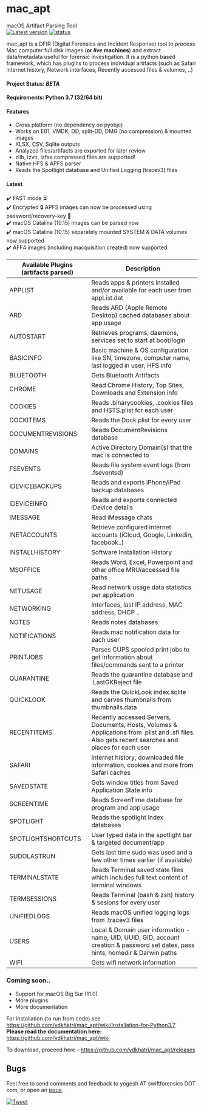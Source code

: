 # mac_apt
macOS Artifact Parsing Tool   
[![Latest version](https://img.shields.io/badge/version-v0.6-blue)](https://github.com/ydkhatri/mac_apt/releases/tag/v0.6-beta)
[![status](https://img.shields.io/badge/status-beta-red)]()

mac_apt is a DFIR (Digital Forensics and Incident Response) tool to process Mac computer full disk images (**or _live_ machines**) and extract data/metadata useful for forensic investigation. It is a python based framework, which has plugins to process individual artifacts (such as Safari internet history, Network interfaces, Recently accessed files & volumes, ..)

#### Project Status: _BETA_
#### Requirements: Python 3.7 (32/64 bit)

#### Features
* Cross platform (no dependency on pyobjc)
* Works on E01, VMDK, DD, split-DD, DMG (no compression) & mounted images  
* XLSX, CSV, Sqlite outputs
* Analyzed files/artifacts are exported for later review
* zlib, lzvn, lzfse compressed files are supported!
* Native HFS & APFS parser
* Reads the Spotlight database and Unified Logging (tracev3) files

#### Latest
:heavy_check_mark: FAST mode :hourglass_flowing_sand:   
:heavy_check_mark: Encrypted :lock: APFS images can now be processed using password/recovery-key :key:   
:heavy_check_mark: macOS Catalina (10.15) images can be parsed now  
:heavy_check_mark: macOS Catalina (10.15) separately mounted SYSTEM & DATA volumes now supported  
:heavy_check_mark: AFF4 images (including macquisition created) now supported

Available Plugins (artifacts parsed) | Description 
------------------ | ---------------
APPLIST | Reads apps & printers installed and/or available for each user from appList.dat
ARD | Reads ARD (Apple Remote Desktop) cached databases about app usage
AUTOSTART | Retrieves programs, daemons, services set to start at boot/login
BASICINFO | Basic machine & OS configuration like SN, timezone, computer name, last logged in user, HFS info
BLUETOOTH | Gets Bluetooth Artifacts
CHROME | Read Chrome History, Top Sites, Downloads and Extension info
COOKIES | Reads .binarycookies, .cookies files and HSTS.plist for each user
DOCKITEMS | Reads the Dock plist for every user
DOCUMENTREVISIONS | Reads DocumentRevisions database
DOMAINS | Active Directory Domain(s) that the mac is connected to
FSEVENTS | Reads file system event logs (from .fseventsd)
IDEVICEBACKUPS | Reads and exports iPhone/iPad backup databases
IDEVICEINFO | Reads and exports connected iDevice details
IMESSAGE | Read iMessage chats
INETACCOUNTS | Retrieve configured internet accounts (iCloud, Google, Linkedin, facebook..)
INSTALLHISTORY | Software Installation History
MSOFFICE | Reads Word, Excel, Powerpoint and other office MRU/accessed file paths
NETUSAGE | Read network usage data statistics per application
NETWORKING | Interfaces, last IP address, MAC address, DHCP ..
NOTES | Reads notes databases
NOTIFICATIONS | Reads mac notification data for each user
PRINTJOBS | Parses CUPS spooled print jobs to get information about files/commands sent to a printer
QUARANTINE | Reads the quarantine database and .LastGKReject file
QUICKLOOK | Reads the QuickLook index.sqlite and carves thumbnails from thumbnails.data
RECENTITEMS | Recently accessed Servers, Documents, Hosts, Volumes & Applications from .plist and .sfl files. Also gets recent searches and places for each user
SAFARI | Internet history, downloaded file information, cookies and more from Safari caches
SAVEDSTATE | Gets window titles from Saved Application State info
SCREENTIME | Reads ScreenTime database for program and app usage
SPOTLIGHT | Reads the spotlight index databases
SPOTLIGHTSHORTCUTS | User typed data in the spotlight bar & targeted document/app
SUDOLASTRUN | Gets last time sudo was used and a few other times earlier (if available)
TERMINALSTATE | Reads Terminal saved state files which includes full text content of terminal windows
TERMSESSIONS | Reads Terminal (bash & zsh) history & sesions for every user
UNIFIEDLOGS | Reads macOS unified logging logs from .tracev3 files
USERS | Local & Domain user information - name, UID, UUID, GID, account creation & password set dates, pass hints, homedir & Darwin paths
WIFI | Gets wifi network information

### Coming soon..
* Support for macOS Big Sur (11.0)
* More plugins
* More documentation

For installation (to run from code) see https://github.com/ydkhatri/mac_apt/wiki/Installation-for-Python3.7  
**Please read the documentation here:** https://github.com/ydkhatri/mac_apt/wiki

To download, proceed here - https://github.com/ydkhatri/mac_apt/releases

## Bugs
Feel free to send comments and feedback to yogesh AT swiftforensics DOT com, or open an [issue](https://github.com/ydkhatri/mac_apt/issues).  

[![Tweet](https://img.shields.io/twitter/url?style=social&url=https%3A%2F%2Ftwitter.com%2Fswiftforensics)](https://twitter.com/swiftforensics)
